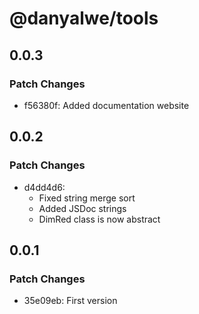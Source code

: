 # @danyalwe/tools

## 0.0.3

### Patch Changes

- f56380f: Added documentation website

## 0.0.2

### Patch Changes

- d4dd4d6:
  - Fixed string merge sort
  - Added JSDoc strings
  - DimRed class is now abstract

## 0.0.1

### Patch Changes

- 35e09eb: First version

